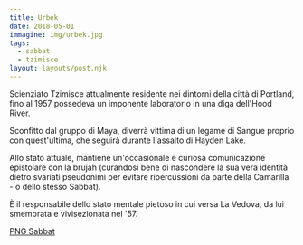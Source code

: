 ```yaml
---
title: Urbek
date: 2018-05-01
immagine: img/urbek.jpg
tags:
  - sabbat
  - tzimisce
layout: layouts/post.njk
---
```

Scienziato Tzimisce attualmente residente nei dintorni della città di Portland, fino al 1957 possedeva un imponente laboratorio in una diga dell'Hood River.

Sconfitto dal gruppo di Maya, diverrà vittima di un legame di Sangue proprio con quest'ultima, che seguirà durante l'assalto di Hayden Lake.

Allo stato attuale, mantiene un'occasionale e curiosa comunicazione epistolare con la brujah (curandosi bene di nascondere la sua vera identità dietro svariati pseudonimi per evitare ripercussioni da parte della Camarilla - o dello stesso Sabbat).

È il responsabile dello stato mentale pietoso in cui versa La Vedova, da lui smembrata e vivisezionata nel '57.

<a href="http://xabacadabra.com/cursed-legacy/png-sabbat.html" class="button back">PNG Sabbat</a>